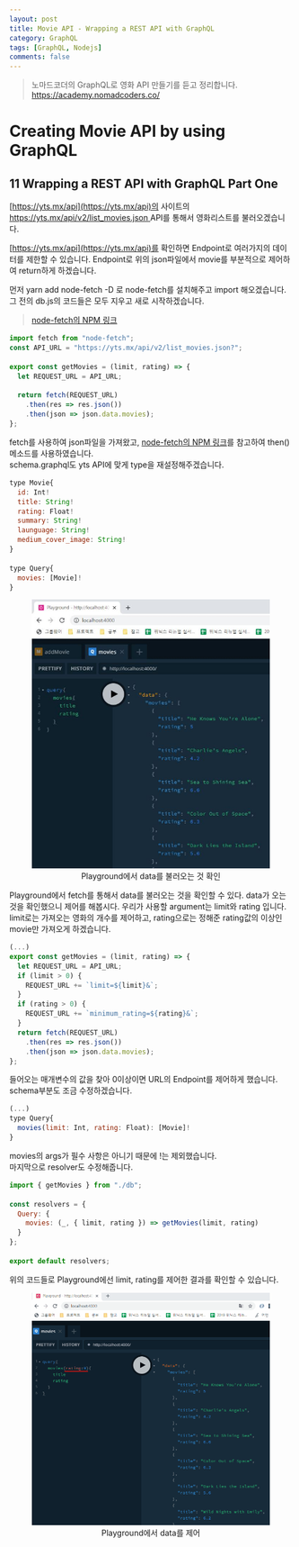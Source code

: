 ```yaml
---
layout: post
title: Movie API - Wrapping a REST API with GraphQL
category: GraphQL
tags: [GraphQL, Nodejs]
comments: false
---
```


> 노마드코더의 GraphQL로 영화 API 만들기를 듣고 정리합니다. <https://academy.nomadcoders.co/>

# Creating Movie API by using GraphQL

## 11 Wrapping a REST API with GraphQL Part One

[https://yts.mx/api](https://yts.mx/api)의 사이트의 [https://yts.mx/api/v2/list_movies.json ](https://yts.mx/api/v2/list_movies.json) API를 통해서 영화리스트를 불러오겠습니다. 

[https://yts.mx/api](https://yts.mx/api)를 확인하면 Endpoint로 여러가지의 데이터를 제한할 수 있습니다. Endpoint로 위의 json파일에서 movie를 부분적으로 제어하여 return하게 하겠습니다.  

먼저 yarn add node-fetch -D 로 node-fetch를 설치해주고 import 해오겠습니다.  
그 전의 db.js의 코드들은 모두 지우고 새로 시작하겠습니다.  

> [node-fetch의 NPM 링크](https://www.npmjs.com/package/node-fetch)

```javascript
import fetch from "node-fetch";
const API_URL = "https://yts.mx/api/v2/list_movies.json?";

export const getMovies = (limit, rating) => {
  let REQUEST_URL = API_URL;

  return fetch(REQUEST_URL)
    .then(res => res.json())
    .then(json => json.data.movies);
};
```
fetch를 사용하여 json파일을 가져왔고, [node-fetch의 NPM 링크](https://www.npmjs.com/package/node-fetch)를 참고하여 then() 메소드를 사용하였습니다.  
schema.graphql도 yts API에 맞게 type을 재설정해주겠습니다. 

```javascript
type Movie{
  id: Int!
  title: String!
  rating: Float!
  summary: String!
  launguage: String!
  medium_cover_image: String!
}

type Query{
  movies: [Movie]!
}
```
<center>
<figure>
<img src="/assets/post-img/graphql/movie_graphql_1-13.jpg" alt="">
<figcaption>Playground에서 data를 불러오는 것 확인</figcaption>
</figure>
</center>

Playground에서 fetch를 통해서 data를 불러오는 것을 확인할 수 있다. data가 오는 것을 확인했으니 제어를 해봅시다. 우리가 사용할 argument는 limit와 rating 입니다. limit로는 가져오는 영화의 개수를 제어하고, rating으로는 정해준 rating값의 이상인 movie만 가져오게 하겠습니다.

```javascript
(...)
export const getMovies = (limit, rating) => {
  let REQUEST_URL = API_URL;
  if (limit > 0) {
    REQUEST_URL += `limit=${limit}&`;
  }
  if (rating > 0) {
    REQUEST_URL += `minimum_rating=${rating}&`;
  }
  return fetch(REQUEST_URL)
    .then(res => res.json())
    .then(json => json.data.movies);
};
```

들어오는 매개변수의 값을 찾아 0이상이면 URL의 Endpoint를 제어하게 했습니다.  
schema부분도 조금 수정하겠습니다.

```javascript
(...)
type Query{
  movies(limit: Int, rating: Float): [Movie]!
}
```
movies의 args가 필수 사항은 아니기 때문에 !는 제외했습니다.  
마지막으로 resolver도 수정해줍니다.

```javascript
import { getMovies } from "./db";

const resolvers = {
  Query: {
    movies: (_, { limit, rating }) => getMovies(limit, rating)
  }
};

export default resolvers;
```

위의 코드들로 Playground에선 limit, rating를 제어한 결과를 확인할 수 있습니다.

<center>
<figure>
<img src="/assets/post-img/graphql/movie_graphql_1-13.gif" alt="">
<figcaption>Playground에서 data를 제어</figcaption>
</figure>
</center>

